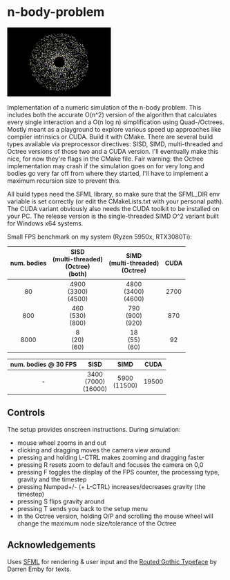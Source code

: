 # n-body-problem

![nbody](output.gif)

Implementation of a numeric simulation of the n-body problem. This includes both the accurate O(n^2) version of the algorithm that calculates every single interaction and a O(n log n) simplification using Quad-/Octrees. Mostly meant as a playground to explore various speed up approaches like compiler intrinsics or CUDA.
Build it with CMake. There are several build types available via preprocessor directives: SISD, SIMD, multi-threaded and Octree versions of those two and a CUDA version. I'll eventually make this nice, for now they're flags in the CMake file. Fair warning: the Octree implementation may crash if the simulation goes on for very long and bodies go very far off from where they started, I'll have to implement a maximum recursion size to prevent this.

All build types need the SFML library, so make sure that the SFML_DIR env variable is set correctly (or edit the CMakeLists.txt with your personal path). The CUDA variant obviously also needs the CUDA toolkit to be installed on your PC.
The release version is the single-threaded SIMD O^2 variant built for Windows x64 systems.

Small FPS benchmark on my system (Ryzen 5950x, RTX3080Ti):

| num. bodies | SISD <br> (multi-threaded) <br> (Octree) <br> (both) | SIMD <br> (multi-threaded) <br> (Octree) | CUDA |
|:-------------:|:------:|:------:|:------:|
| 80          |   4900 <br> (3300) <br> (4500)  |   4800 <br> (3400) <br> (4600)  |   2700   |
| 800         |   460 <br> (530) <br> (800) |   790 <br> (900) <br> (920)  |   870   |
| 8000        |   8 <br> (20) <br> (60) |   18 <br> (55) <br> (60) |    92  |

| num. bodies @ 30 FPS | SISD | SIMD | CUDA |
|:-------------:|:------:|:------:|:------:|
| -         |   3400 <br> (7000) <br> (16000)  |   5900 <br> (11500)   |   19500   |



## Controls

The setup provides onscreen instructions. During simulation:
- mouse wheel zooms in and out
- clicking and dragging moves the camera view around
- pressing and holding L-CTRL makes zooming and dragging faster
- pressing R resets zoom to default and focuses the camera on 0,0
- pressing F toggles the display of the FPS counter, the processing type, gravity and the timestep
- pressing Numpad+/- (+ L-CTRL) increases/decreases gravity (the timestep)
- pressing S flips gravity around
- pressing T sends you back to the setup menu
- in the Octree version, holding O/P and scrolling the mouse wheel will change the maximum node size/tolerance of the Octree

## Acknowledgements

Uses [SFML](https://www.sfml-dev.org/index.php) for rendering & user input and the [Routed Gothic Typeface](https://github.com/dse/routed-gothic) by Darren Emby for texts.